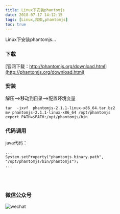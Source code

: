 ```yaml
---
title: Linux下安装phantomjs
date: 2018-07-17 14:12:15
tags: [Linux,爬虫,phantomjs]
toc: true
---
```

Linux下安装phantomjs...
<!--more-->
### 下载
[官网下载：http://phantomjs.org/download.html](http://phantomjs.org/download.html)

### 安装
解压-->移动到目录-->配置环境变量
```prettyprint
tar  -jxvf  phantomjs-2.1.1-linux-x86_64.tar.bz2
mv phantomjs-2.1.1-linux-x86_64 /opt/phantomjs
export PATH=$PATH:/opt/phantomjs/bin
```
### 代码调用
java代码：
```prettyprint
...
System.setProperty("phantomjs.binary.path", "/opt/phantomjs/bin/phantomjs");
...
```
<br><br>
### 微信公众号
![wechat](https://user-images.githubusercontent.com/21979120/43175494-eabdbb26-8ff1-11e8-8c08-5309d9f5848c.png)
